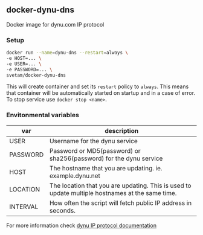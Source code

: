 ## docker-dynu-dns

Docker image for dynu.com IP protocol

### Setup

```sh
docker run --name=dynu-dns --restart=always \
-e HOST=... \
-e USER=... \
-e PASSWORD=... \
svetam/docker-dynu-dns
```

This will create container and set its `restart` policy to `always`. This means that container will be automatically started on startup and in a case of error. To stop service use `docker stop <name>`.

### Envitonmental variables

| var | description |
| ------ | ------ |
| USER | Username for the dynu service |
| PASSWORD | Password or MD5(password) or sha256(password) for the dynu service |
| HOST | The hostname that you are updating. ie. example.dynu.net |
| LOCATION | The location that you are updating. This is used to update multiple hostnames at the same time. |
| INTERVAL | How often the script will fetch public IP address in seconds. |

For more information check [dynu IP protocol documentation](https://www.dynu.com/en-US/DynamicDNS/IP-Update-Protocol)
